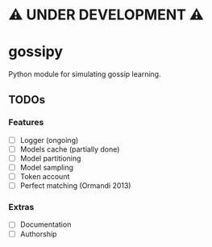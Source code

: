 # :warning: UNDER DEVELOPMENT :warning:

# gossipy 
Python module for simulating gossip learning.

## TODOs

### Features

- [ ] Logger (ongoing)
- [ ] Models cache (partially done)
- [ ] Model partitioning
- [ ] Model sampling
- [ ] Token account
- [ ] Perfect matching (Ormandi 2013)

### Extras

- [ ] Documentation
- [ ] Authorship
